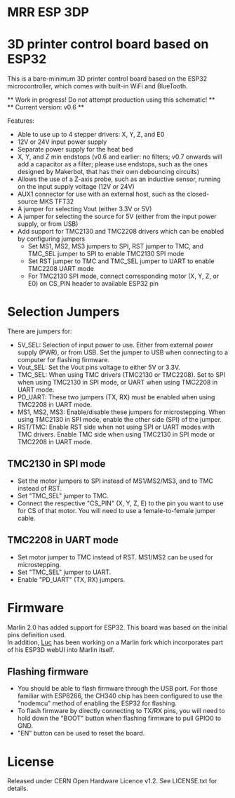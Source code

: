 # MRR ESP 3DP
# 3D printer control board based on ESP32

This is a bare-minimum 3D printer control board based on the ESP32 microcontroller, which comes with built-in WiFi and BlueTooth.

** Work in progress! Do not attempt production using this schematic! **<br>
** Current version: v0.6 **

Features:
- Able to use up to 4 stepper drivers: X, Y, Z, and E0
- 12V or 24V input power supply
- Separate power supply for the heat bed
- X, Y, and Z min endstops (v0.6 and earlier: no filters; v0.7 onwards will add a capacitor as a filter; please use endstops, such as the ones designed by Makerbot, that has their own debouncing circuits)
- Allows the use of a Z-axis probe, such as an inductive sensor, running on the input supply voltage (12V or 24V)
- AUX1 connector for use with an external host, such as the closed-source MKS TFT32
- A jumper for selecting Vout (either 3.3V or 5V)
- A jumper for selecting the source for 5V (either from the input power supply, or from USB)
- Add support for TMC2130 and TMC2208 drivers which can be enabled by configuring jumpers
  - Set MS1, MS2, MS3 jumpers to SPI, RST jumper to TMC, and TMC_SEL jumper to SPI to enable TMC2130 SPI mode
  - Set RST jumper to TMC and TMC_SEL jumper to UART to enable TMC2208 UART mode
  - For TMC2130 SPI mode, connect corresponding motor (X, Y, Z, or E0) on CS_PIN header to available ESP32 pin

# Selection Jumpers

There are jumpers for:
- 5V_SEL: Selection of input power to use. Either from external power supply (PWR), or from USB. Set the jumper to USB when connecting to a computer for flashing firmware.
- Vout_SEL: Set the Vout pins voltage to either 5V or 3.3V.
- TMC_SEL: When using TMC drivers (TMC2130 or TMC2208). Set to SPI when using TMC2130 in SPI mode, or UART when using TMC2208 in UART mode.
- PD_UART: These two jumpers (TX, RX) must be enabled when using TMC2208 in UART mode.
- MS1, MS2, MS3: Enable/disable these jumpers for microstepping. When using TMC2130 in SPI mode, enable the other side (SPI) of the jumper.
- RST/TMC: Enable RST side when not using SPI or UART modes with TMC drivers. Enable TMC side when using TMC2130 in SPI mode or TMC2208 in UART mode.

## TMC2130 in SPI mode

- Set the motor jumpers to SPI instead of MS1/MS2/MS3, and to TMC instead of RST.
- Set "TMC_SEL" jumper to TMC.
- Connect the respective "CS_PIN" (X, Y, Z, E) to the pin you want to use for CS of that motor. You will need to use a female-to-female jumper cable.

## TMC2208 in UART mode

- Set motor jumper to TMC instead of RST. MS1/MS2 can be used for microstepping.
- Set "TMC_SEL" jumper to UART.
- Enable "PD_UART" (TX, RX) jumpers.


# Firmware

Marlin 2.0 has added support for ESP32. This board was based on the initial pins definition used. <br>
In addition, [Luc](https://github.com/luc-github) has been working on a Marlin fork which incorporates part of his ESP3D webUI into Marlin itself.

## Flashing firmware

- You should be able to flash firmware through the USB port. For those familiar with ESP8266, the CH340 chip has been configured to use the "nodemcu" method of enabling the ESP32 for flashing.
- To flash firmware by directly connecting to TX/RX pins, you will need to hold down the "BOOT" button when flashing firmware to pull GPIO0 to GND.
- "EN" button can be used to reset the board.


# License
Released under CERN Open Hardware Licence v1.2. See LICENSE.txt for details.
